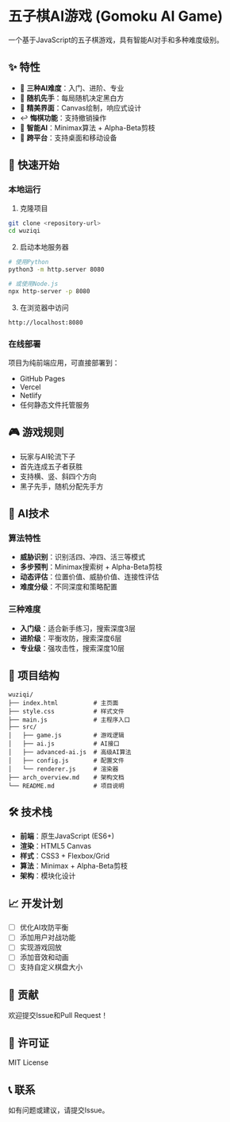 # 五子棋AI游戏 (Gomoku AI Game)

一个基于JavaScript的五子棋游戏，具有智能AI对手和多种难度级别。

## ✨ 特性

- 🎯 **三种AI难度**：入门、进阶、专业
- 🎲 **随机先手**：每局随机决定黑白方
- 🎨 **精美界面**：Canvas绘制，响应式设计
- ↩️ **悔棋功能**：支持撤销操作
- 🧠 **智能AI**：Minimax算法 + Alpha-Beta剪枝
- 📱 **跨平台**：支持桌面和移动设备

## 🚀 快速开始

### 本地运行

1. 克隆项目
```bash
git clone <repository-url>
cd wuziqi
```

2. 启动本地服务器
```bash
# 使用Python
python3 -m http.server 8080

# 或使用Node.js
npx http-server -p 8080
```

3. 在浏览器中访问
```
http://localhost:8080
```

### 在线部署

项目为纯前端应用，可直接部署到：
- GitHub Pages
- Vercel
- Netlify
- 任何静态文件托管服务

## 🎮 游戏规则

- 玩家与AI轮流下子
- 首先连成五子者获胜
- 支持横、竖、斜四个方向
- 黑子先手，随机分配先手方

## 🤖 AI技术

### 算法特性
- **威胁识别**：识别活四、冲四、活三等模式
- **多步预判**：Minimax搜索树 + Alpha-Beta剪枝
- **动态评估**：位置价值、威胁价值、连接性评估
- **难度分级**：不同深度和策略配置

### 三种难度
- **入门级**：适合新手练习，搜索深度3层
- **进阶级**：平衡攻防，搜索深度6层
- **专业级**：强攻击性，搜索深度10层

## 📁 项目结构

```
wuziqi/
├── index.html          # 主页面
├── style.css           # 样式文件
├── main.js             # 主程序入口
├── src/
│   ├── game.js         # 游戏逻辑
│   ├── ai.js           # AI接口
│   ├── advanced-ai.js  # 高级AI算法
│   ├── config.js       # 配置文件
│   └── renderer.js     # 渲染器
├── arch_overview.md    # 架构文档
└── README.md           # 项目说明
```

## 🛠️ 技术栈

- **前端**：原生JavaScript (ES6+)
- **渲染**：HTML5 Canvas
- **样式**：CSS3 + Flexbox/Grid
- **算法**：Minimax + Alpha-Beta剪枝
- **架构**：模块化设计

## 📈 开发计划

- [ ] 优化AI攻防平衡
- [ ] 添加用户对战功能
- [ ] 实现游戏回放
- [ ] 添加音效和动画
- [ ] 支持自定义棋盘大小

## 🤝 贡献

欢迎提交Issue和Pull Request！

## 📄 许可证

MIT License

## 📞 联系

如有问题或建议，请提交Issue。 